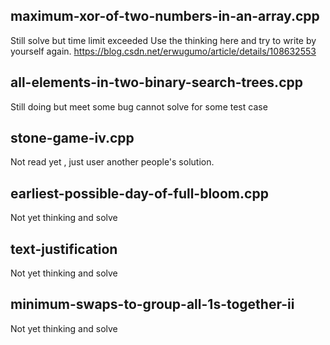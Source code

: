 
## maximum-xor-of-two-numbers-in-an-array.cpp
Still solve but time limit exceeded
Use the thinking here and try to write by yourself again.
https://blog.csdn.net/erwugumo/article/details/108632553 

## all-elements-in-two-binary-search-trees.cpp
Still doing but meet some bug cannot solve for some test case

## stone-game-iv.cpp
Not read yet , just user another people's solution. 

## earliest-possible-day-of-full-bloom.cpp
Not yet thinking and solve

## text-justification
Not yet thinking and solve

## minimum-swaps-to-group-all-1s-together-ii
Not yet thinking and solve

